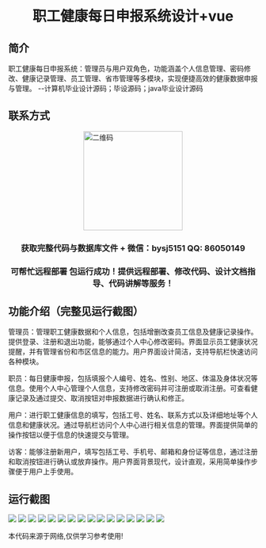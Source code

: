 <p><h1 align="center">职工健康每日申报系统设计+vue</h1></p>

## 简介
职工健康每日申报系统：管理员与用户双角色，功能涵盖个人信息管理、密码修改、健康记录管理、员工管理、省市管理等多模块，实现便捷高效的健康数据申报与管理。    --计算机毕业设计源码；毕设源码；java毕业设计源码


## 联系方式
<img src="https://bs-1329754181.cos.ap-shanghai.myqcloud.com/wx.jpg" alt="二维码" style="display: block; margin: 0 auto;" width="200px">
<p><h3 align="center">获取完整代码与数据库文件 + 微信：bysj5151 QQ: 86050149</h3></p>
<p><h3 align="center">可帮忙远程部署 包运行成功！提供远程部署、修改代码、设计文档指导、代码讲解等服务！</h3></p>

## 功能介绍（完整见运行截图）
管理员：管理职工健康数据和个人信息，包括增删改查员工信息及健康记录操作。提供登录、注册和退出功能，能够通过个人中心修改密码。界面显示员工健康状况提醒，并有管理省份和市区信息的能力。用户界面设计简洁，支持导航栏快速访问各种模块。

职员：每日健康申报，包括填报个人编号、姓名、性别、地区、体温及身体状况等信息。使用个人中心管理个人信息，支持修改密码并可注册或取消注册。可查看健康记录及通过提交、取消按钮对申报数据进行确认和修正。

用户：进行职工健康信息的填写，包括工号、姓名、联系方式以及详细地址等个人信息和健康状况。通过导航栏访问个人中心进行相关信息的管理。界面提供简单的操作按钮以便于信息的快速提交与管理。

访客：能够注册新用户，填写包括工号、手机号、邮箱和身份证等信息，通过注册和取消按钮进行确认或放弃操作。用户界面背景现代，设计直观，采用简单操作步骤便于用户上手使用。


## 运行截图
![](https://bs-1329754181.cos.ap-shanghai.myqcloud.com/ssm/EmployeeHealthDailyReportSystem/img/001.jpg)
![](https://bs-1329754181.cos.ap-shanghai.myqcloud.com/ssm/EmployeeHealthDailyReportSystem/img/002.jpg)
![](https://bs-1329754181.cos.ap-shanghai.myqcloud.com/ssm/EmployeeHealthDailyReportSystem/img/003.jpg)
![](https://bs-1329754181.cos.ap-shanghai.myqcloud.com/ssm/EmployeeHealthDailyReportSystem/img/004.jpg)
![](https://bs-1329754181.cos.ap-shanghai.myqcloud.com/ssm/EmployeeHealthDailyReportSystem/img/005.jpg)
![](https://bs-1329754181.cos.ap-shanghai.myqcloud.com/ssm/EmployeeHealthDailyReportSystem/img/006.jpg)
![](https://bs-1329754181.cos.ap-shanghai.myqcloud.com/ssm/EmployeeHealthDailyReportSystem/img/007.jpg)
![](https://bs-1329754181.cos.ap-shanghai.myqcloud.com/ssm/EmployeeHealthDailyReportSystem/img/008.jpg)
![](https://bs-1329754181.cos.ap-shanghai.myqcloud.com/ssm/EmployeeHealthDailyReportSystem/img/009.jpg)
![](https://bs-1329754181.cos.ap-shanghai.myqcloud.com/ssm/EmployeeHealthDailyReportSystem/img/010.jpg)
![](https://bs-1329754181.cos.ap-shanghai.myqcloud.com/ssm/EmployeeHealthDailyReportSystem/img/011.jpg)
![](https://bs-1329754181.cos.ap-shanghai.myqcloud.com/ssm/EmployeeHealthDailyReportSystem/img/012.jpg)
![](https://bs-1329754181.cos.ap-shanghai.myqcloud.com/ssm/EmployeeHealthDailyReportSystem/img/013.jpg)
![](https://bs-1329754181.cos.ap-shanghai.myqcloud.com/ssm/EmployeeHealthDailyReportSystem/img/014.jpg)
![](https://bs-1329754181.cos.ap-shanghai.myqcloud.com/ssm/EmployeeHealthDailyReportSystem/img/015.jpg)
![](https://bs-1329754181.cos.ap-shanghai.myqcloud.com/ssm/EmployeeHealthDailyReportSystem/img/016.jpg)

<p>本代码来源于网络,仅供学习参考使用!</p>
